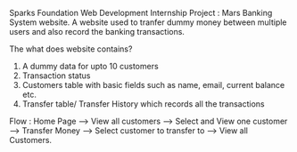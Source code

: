 Sparks Foundation Web Development Internship Project : Mars Banking System website. 
A website used to tranfer dummy money between multiple users and also record the banking transactions.

The what does website contains?
1. A dummy data for upto 10 customers
2. Transaction status
3. Customers table with basic fields such as name, email, current balance etc.
4. Transfer table/ Transfer History which records all the transactions

Flow : Home Page --> View all customers --> Select and View one customer --> Transfer Money --> Select customer to transfer to --> View all Customers.
